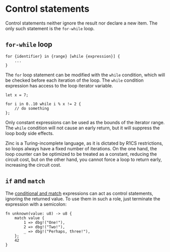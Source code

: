# Control statements

Control statements neither ignore the result nor declare a new item. The
only such statement is the `for-while` loop.

## `for-while` loop

```rust,no_run,noplaypen
for {identifier} in {range} [while {expression}] {
    ...
}
```

The `for` loop statement can be modified with the `while` condition, which will
be checked before each iteration of the loop. The `while` condition expression
has access to the loop iterator variable.

```rust,no_run,noplaypen
let x = 7;

for i in 0..10 while i % x != 2 {
    // do something
};
```

Only constant expressions can be used as the bounds of the iterator range. The
`while` condition will not cause an early return, but it will suppress the loop
body side effects.

Zinc is a Turing-incomplete language, as it is dictated by R1CS restrictions, so
loops always have a fixed number of iterations. On the one hand, the loop counter
can be optimized to be treated as a constant, reducing the circuit cost, but on
the other hand, you cannot force a loop to return early, increasing the circuit
cost.

## `if` and `match`

The [conditional and match](../05-expressions/03-conditionals.md) expressions
can act as control statements, ignoring the returned value. To use them in such
a role, just terminate the expression with a semicolon:

```rust,no_run,noplaypen
fn unknown(value: u8) -> u8 {
    match value {
        1 => dbg!("One!"),
        2 => dbg!("Two!"),
        _ => dbg!("Perhaps, three!"),
    };
    42
}
```
